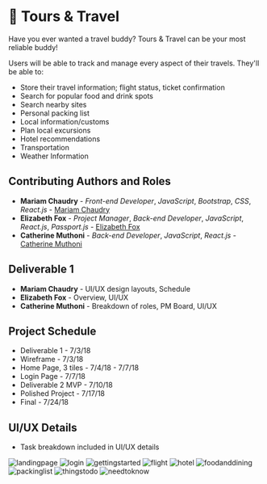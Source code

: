 # :handbag: Tours & Travel

Have you ever wanted a travel buddy? Tours & Travel can be your most reliable buddy!

Users will be able to track and manage every aspect of their travels.
They'll be able to:
* Store their travel information; flight status, ticket confirmation
* Search for popular food and drink spots
* Search nearby sites
* Personal packing list
* Local information/customs
* Plan local excursions
* Hotel recommendations
* Transportation
* Weather Information

## Contributing Authors and Roles

* **Mariam Chaudry** - *Front-end Developer*, *JavaScript*, *Bootstrap*, *CSS*, *React.js* - [Mariam Chaudry](https://github.com/mariamschaudry)
* **Elizabeth Fox** - *Project Manager*, *Back-end Developer*, *JavaScript*, *React.js*, *Passport.js* - [Elizabeth Fox](https://github.com/elizabethtfox)
* **Catherine Muthoni** - *Back-end Developer*, *JavaScript*, *React.js* - [Catherine Muthoni](https://github.com/dmk6562)

## Deliverable 1
* **Mariam Chaudry** - UI/UX design layouts, Schedule
* **Elizabeth Fox** - Overview, UI/UX
* **Catherine Muthoni** - Breakdown of roles, PM Board, UI/UX

## Project Schedule
* Deliverable 1 - 7/3/18
* Wireframe - 7/3/18
* Home Page, 3 tiles - 7/4/18 - 7/7/18
* Login Page - 7/7/18
* Deliverable 2 MVP - 7/10/18
* Polished Project - 7/17/18
* Final - 7/24/18

## UI/UX Details
* Task breakdown included in UI/UX details

![landingpage](https://user-images.githubusercontent.com/32858340/42249731-f20953ac-7efa-11e8-90aa-98b8f41ae76c.png)
![login](https://user-images.githubusercontent.com/32858340/42249741-fb008b2e-7efa-11e8-98ad-a4971eed27fb.png)
![gettingstarted](https://user-images.githubusercontent.com/32858340/42249770-17db48a6-7efb-11e8-9d07-a2b38f0ed6f1.png)
![flight](https://user-images.githubusercontent.com/32858340/42249773-1ae6ebae-7efb-11e8-9479-afbb239d6fff.png)
![hotel](https://user-images.githubusercontent.com/32858340/42249776-1f90fdc0-7efb-11e8-951e-8dfbb2a00393.png)
![foodanddining](https://user-images.githubusercontent.com/32858340/42249781-26151a78-7efb-11e8-9493-3b7df7ff8e2c.png)
![packinglist](https://user-images.githubusercontent.com/32858340/42249784-2ad3cb9a-7efb-11e8-907a-f23af14fe05e.png)
![thingstodo](https://user-images.githubusercontent.com/32858340/42249785-2cfad7d8-7efb-11e8-9951-b4def519032d.png)
![needtoknow](https://user-images.githubusercontent.com/32858340/42249789-3639cbf6-7efb-11e8-9243-eda939cc31c2.png)
